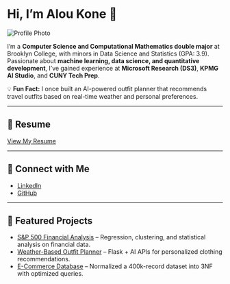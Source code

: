 # Hi, I’m Alou Kone 👋

![Profile Photo](assets/photo.jpg)

I’m a **Computer Science and Computational Mathematics double major** at Brooklyn College, with minors in Data Science and Statistics (GPA: 3.9).  
Passionate about **machine learning, data science, and quantitative development**, I’ve gained experience at **Microsoft Research (DS3)**, **KPMG AI Studio**, and **CUNY Tech Prep**.  

💡 **Fun Fact:** I once built an AI-powered outfit planner that recommends travel outfits based on real-time weather and personal preferences.  

---

## 📄 Resume
[View My Resume](assets/Alou_Kone_Resume.pdf)

---

## 🔗 Connect with Me
- [LinkedIn](https://www.linkedin.com/in/alou-kone)  
- [GitHub](https://github.com/akone42)  

---

## 🚀 Featured Projects
- [S&P 500 Financial Analysis](https://github.com/akone42/S-P-500) – Regression, clustering, and statistical analysis on financial data.  
- [Weather-Based Outfit Planner](https://github.com/mayokunl/Weather-Based-Outfit-Planner) – Flask + AI APIs for personalized clothing recommendations.  
- [E-Commerce Database](https://github.com/akone42/E-Commerce-Database) – Normalized a 400k-record dataset into 3NF with optimized queries.  

